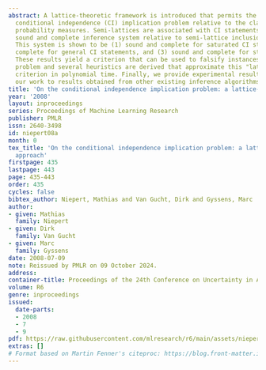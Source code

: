 ```yaml
---
abstract: A lattice-theoretic framework is introduced that permits the study of the
  conditional independence (CI) implication problem relative to the class of discrete
  probability measures. Semi-lattices are associated with CI statements and a finite,
  sound and complete inference system relative to semi-lattice inclusions is presented.
  This system is shown to be (1) sound and complete for saturated CI statements, (2)
  complete for general CI statements, and (3) sound and complete for stable CI statements.
  These results yield a criterion that can be used to falsify instances of the implication
  problem and several heuristics are derived that approximate this "lattice-exclusion"
  criterion in polynomial time. Finally, we provide experimental results that relate
  our work to results obtained from other existing inference algorithms.
title: 'On the conditional independence implication problem: a lattice-theoretic approach'
year: '2008'
layout: inproceedings
series: Proceedings of Machine Learning Research
publisher: PMLR
issn: 2640-3498
id: niepert08a
month: 0
tex_title: 'On the conditional independence implication problem: a lattice-theoretic
  approach'
firstpage: 435
lastpage: 443
page: 435-443
order: 435
cycles: false
bibtex_author: Niepert, Mathias and Van Gucht, Dirk and Gyssens, Marc
author:
- given: Mathias
  family: Niepert
- given: Dirk
  family: Van Gucht
- given: Marc
  family: Gyssens
date: 2008-07-09
note: Reissued by PMLR on 09 October 2024.
address:
container-title: Proceedings of the 24th Conference on Uncertainty in Artificial Intelligence
volume: R6
genre: inproceedings
issued:
  date-parts:
  - 2008
  - 7
  - 9
pdf: https://raw.githubusercontent.com/mlresearch/r6/main/assets/niepert08a/niepert08a.pdf
extras: []
# Format based on Martin Fenner's citeproc: https://blog.front-matter.io/posts/citeproc-yaml-for-bibliographies/
---
```

